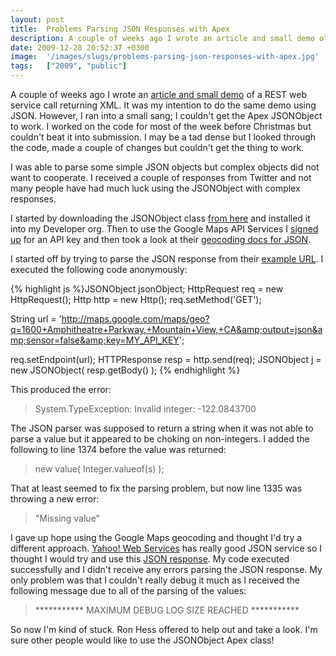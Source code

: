 ```yaml
---
layout: post
title:  Problems Parsing JSON Responses with Apex
description: A couple of weeks ago I wrote an article and small demo of a REST web service call returning XML. It was my intention to do the same demo using JSON. However, I ran into a small sang; I couldnt get the Apex JSONObject to work. I worked on the code for most of the week before Christmas but couldnt beat it into submission. I may be a tad dense but I looked through the code, made a couple of changes but couldnt get the thing to work. I was able to parse some simple JSON objects but complex objects 
date: 2009-12-28 20:52:37 +0300
image:  '/images/slugs/problems-parsing-json-responses-with-apex.jpg'
tags:   ["2009", "public"]
---
```

<p>A couple of weeks ago I wrote an <a href="/2009/12/04/calling-a-rest-web-service-with-apex/" target="_blank">article and small demo</a> of a REST web service call returning XML. It was my intention to do the same demo using JSON. However, I ran into a small sang; I couldn't get the Apex JSONObject to work. I worked on the code for most of the week before Christmas but couldn't beat it into submission. I may be a tad dense but I looked through the code, made a couple of changes but couldn't get the thing to work.</p>
<p>I was able to parse some simple JSON objects but complex objects did not want to cooperate. I received a couple of responses from Twitter and not many people have had much luck using the JSONObject with complex responses.</p>
<p>I started by downloading the JSONObject class <a href="http://code.google.com/p/apex-library/source/browse/trunk/JSONObject/src/unpackaged/classes/JSONObject.cls" target="_blank">from here</a> and installed it into my Developer org. Then to use the Google Maps API Services I <a href="http://code.google.com/apis/maps/signup.html" target="_blank">signed up</a> for an API key and then took a look at their <a href="http://code.google.com/apis/maps/documentation/geocoding/#JSON" target="_blank">geocoding docs for JSON</a>.</p>
<p>I started off by trying to parse the JSON response from their <a href="http://maps.google.com/maps/geo?q=1600+Amphitheatre+Parkway,+Mountain+View,+CA&output=json&sensor=false" target="_blank">example URL</a>. I executed the following code anonymously:</p>
{% highlight js %}JSONObject jsonObject;
HttpRequest req = new HttpRequest();
Http http = new Http();
req.setMethod('GET');

String url = 'http://maps.google.com/maps/geo?q=1600+Amphitheatre+Parkway,+Mountain+View,+CA&amp;output=json&amp;sensor=false&amp;key=MY_API_KEY';

req.setEndpoint(url);
HTTPResponse resp = http.send(req);
JSONObject j = new JSONObject( resp.getBody() );
{% endhighlight %}
<p>This produced the error:</p>
<blockquote>System.TypeException: Invalid integer: -122.0843700</blockquote>
The JSON parser was supposed to return a string when it was not able to parse a value but it appeared to be choking on non-integers. I added the following to line 1374 before the value was returned:
<blockquote>new value( Integer.valueof(s) );</blockquote>
That at least seemed to fix the parsing problem, but now line 1335 was throwing a new error:
<blockquote>"Missing value"</blockquote>
I gave up hope using the Google Maps geocoding and thought I'd try a different approach. <a href="http://developer.yahoo.com/common/json.html" target="_blank">Yahoo! Web Services</a> has really good JSON service so I thought I would try and use this <a href="http://search.yahooapis.com/ImageSearchService/V1/imageSearch?appid=YahooDemo&query=jeffdouglas&output=json" target="_blank">JSON response</a>. My code executed successfully and I didn't receive any errors parsing the JSON response. My only problem was that I couldn't really debug it much as I received the following message due to all of the parsing of the values:
<blockquote>*********** MAXIMUM DEBUG LOG SIZE REACHED ***********</blockquote>
So now I'm kind of stuck. Ron Hess offered to help out and take a look. I'm sure other people would like to use the JSONObject Apex class!
